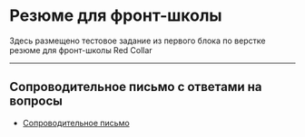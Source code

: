 # Резюме для фронт-школы

Здесь размещено тестовое задание из первого блока по верстке резюме для фронт-школы Red Collar
***

## Сопроводительное письмо с ответами на вопросы

- [Сопроводительное письмо]()
